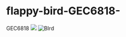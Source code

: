 # flappy-bird-GEC6818-
GEC6818
![](https://pic.imgdb.cn/item/6124fee244eaada739f3146f.png)
![BIrd](https://user-images.githubusercontent.com/62494702/130635898-431ac9f1-97d0-46eb-90dc-ce25778665e6.png)
